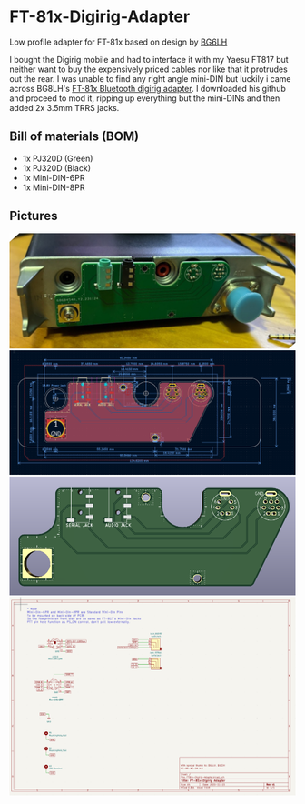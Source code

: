 # FT-81x-Digirig-Adapter
Low profile adapter for FT-81x based on design by [BG6LH](https://github.com/BG6LH)

I bought the Digirig mobile and had to interface it with my Yaesu FT817 but neither want to buy the expensively priced cables nor like that it protrudes out the rear. I was unable to find any right angle mini-DIN but luckily i came across BG8LH's [FT-81x Bluetooth digirig adapter](https://github.com/BG6LH/FT-81x-BT-DIGI-Adaptor). I downloaded his github and proceed to mod it, ripping up everything but the mini-DINs and then added 2x 3.5mm TRRS jacks.

## Bill of materials (BOM)
- 1x PJ320D (Green)
- 1x PJ320D (Black)
- 1x Mini-DIN-6PR
- 1x Mini-DIN-8PR

## Pictures
![Board](/pics/Finished.JPG)
![PCB](/pics/Board.png)
![3DModel](/pics/3DModel.png)
![Schematic](/pics/Schematic.png)